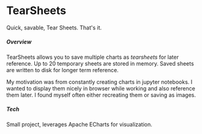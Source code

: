 # TearSheets
Quick, savable, Tear Sheets. That's it.


##### Overview
TearSheets allows you to save multiple charts as *tearsheets* for later reference. Up to 20 temporary sheets are stored in memory. Saved sheets are written to disk for longer term reference. 

My motivation was from constantly creating charts in jupyter notebooks. I wanted to display them nicely in browser while working and also reference them later. I found myself often either recreating them or saving as images.


##### Tech
Small project, leverages Apache ECharts for visualization. 